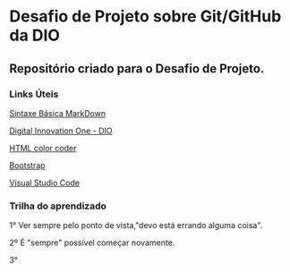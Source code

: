 # Desafio de Projeto sobre Git/GitHub da DIO

## Repositório criado para o Desafio de Projeto.

### Links Úteis

[Sintaxe Básica MarkDown](https://www.markdownguide.org/basic-syntax/)

[Digital Innovation One - DIO](https://digitalinnovation.one/)

[HTML color coder](https://htmlcolorcodes.com/)

[Bootstrap](https://getbootstrap.com/)

[Visual Studio Code](https://code.visualstudio.com/download)

### Trilha do aprendizado 

1° Ver sempre pelo ponto de vista,"devo está errando alguma coisa".

2º É "sempre" possível começar novamente.

3° 